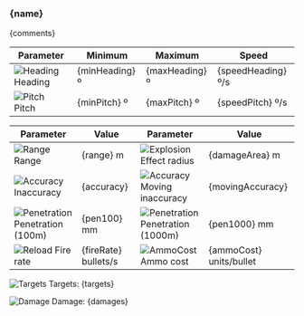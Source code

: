 ### {name}

{comments}

| Parameter | Minimum | Maximum | Speed |
|-----------|---------|---------|-------|
| ![Heading][101] Heading | {minHeading} º | {maxHeading} º | {speedHeading} º/s |
| ![Pitch][102] Pitch | {minPitch} º | {maxPitch} º | {speedPitch} º/s |

| Parameter | Value | Parameter | Value |
|-----------|-------|-----------|-------|
| ![Range][103] Range | {range} m | ![Explosion][105] Effect radius | {damageArea} m |
| ![Accuracy][104] Inaccuracy | {accuracy} | ![Accuracy][104] Moving inaccuracy | {movingAccuracy} |
| ![Penetration][106] Penetration (100m) | {pen100} mm | ![Penetration][106] Penetration (1000m) | {pen1000} mm |
| ![Reload][107] Fire rate | {fireRate} bullets/s | ![AmmoCost][108] Ammo cost | {ammoCost} units/bullet | 

![Targets][104] Targets: {targets}

![Damage][105] Damage: {damages}

[101]: {iconsUrl}/gunheading_icon.{iconExt}
[102]: {iconsUrl}/gunpitch_icon.{iconExt}
[103]: {iconsUrl}/range_icon.{iconExt}
[104]: {iconsUrl}/accuracy_icon.{iconExt}
[105]: {iconsUrl}/explosion_icon.{iconExt}
[106]: {iconsUrl}/penetration.{iconExt}
[107]: {iconsUrl}/reload_icon.{iconExt}
[108]: {iconsUrl}/ammo_icon.{iconExt}
